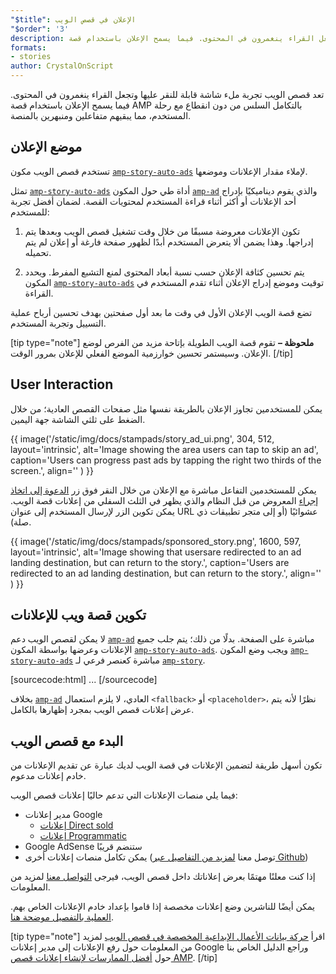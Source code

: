 ```yaml
---
"$title": الإعلان في قصص الويب
"$order": '3'
description: تعد قصص الويب تجربة ملء شاشة قابلة للنقر عليها وتجعل القراء ينغمرون في المحتوى. فيما يسمح الإعلان باستخدام قصة AMP بالتكامل السلس من دون انقطاع...
formats:
- stories
author: CrystalOnScript
---
```


تعد قصص الويب تجربة ملء شاشة قابلة للنقر عليها وتجعل القراء ينغمرون في المحتوى. فيما يسمح الإعلان باستخدام قصة AMP بالتكامل السلس من دون انقطاع مع رحلة المستخدم، مما يبقيهم متفاعلين ومنبهرين بالمنصة.

## موضع الإعلان

تستخدم قصص الويب مكون [`amp-story-auto-ads`](../../../documentation/components/reference/amp-story-auto-ads.md) لإملاء مقدار الإعلانات وموضعها.

تمثل [`amp-story-auto-ads`](../../../documentation/components/reference/amp-story-auto-ads.md) أداة طي حول المكون [`amp-ad`](../../../documentation/components/reference/amp-ad.md) والذي يقوم ديناميكيًا بإدراج أحد الإعلانات أو أكثر أثناء قراءة المستخدم لمحتويات القصة. لضمان أفضل تجربة للمستخدم:

1. تكون الإعلانات معروضة مسبقًا من خلال وقت تشغيل قصص الويب وبعدها يتم إدراجها. وهذا يضمن ألا يتعرض المستخدم أبدًا لظهور صفحة فارغة أو إعلان لم يتم تحميله.

2. يتم تحسين كثافة الإعلان حسب نسبة أبعاد المحتوى لمنع التشبع المفرط. ويحدد المكون [`amp-story-auto-ads`](../../../documentation/components/reference/amp-story-auto-ads.md) توقيت وموضع إدراج الإعلان أثناء تقدم المستخدم في القراءة.

تضع قصة الويب الإعلان الأول في وقت ما بعد أول صفحتين بهدف تحسين أرباح عملية التسييل وتجربة المستخدم.

<amp-anim width="360" height="640" src="/static/img/docs/stampads/stamp_gif_ad.gif">
  <amp-img placeholder width="360" height="640" src="/static/img/docs/stampads/stamp_gif_still.png">
  </amp-img></amp-anim>

[tip type="note"] **ملحوظة –** تقوم قصة الويب الطويلة بإتاحة مزيد من الفرص لوضع الإعلان. وسيستمر تحسين خوارزمية الموضع الفعلي للإعلان بمرور الوقت. [/tip]

## User Interaction

يمكن للمستخدمين تجاوز الإعلان بالطريقة نفسها مثل صفحات القصص العادية؛ من خلال الضغط على ثلثي الشاشة جهة اليمين.

{{ image('/static/img/docs/stampads/story_ad_ui.png', 304, 512, layout='intrinsic', alt='Image showing the area users can tap to skip an ad', caption='Users can progress past ads by tapping the right two thirds of the screen.', align='' ) }}

يمكن للمستخدمين التفاعل مباشرة مع الإعلان من خلال النقر فوق زر [الدعوة إلى اتخاذ إجراء](story_ads_best_practices.md#call-to-action-button-text-enum) المعروض من قبل النظام والذي يظهر في الثلث السفلي من إعلانات قصة الويب. يمكن تكوين الزر لإرسال المستخدم إلى عنوان URL عشوائيًا (أو إلى متجر تطبيقات ذي صلة).

{{ image('/static/img/docs/stampads/sponsored_story.png', 1600, 597, layout='intrinsic', alt='Image showing that usersare redirected to an ad landing destination, but can return to the story.', caption='Users are redirected to an ad landing destination, but can return to the story.', align='' ) }}

## تكوين قصة ويب للإعلانات

لا يمكن لقصص الويب دعم [`amp-ad`](../../../documentation/components/reference/amp-ad.md) مباشرة على الصفحة. بدلًا من ذلك؛ يتم جلب جميع الإعلانات وعرضها بواسطة المكون [`amp-story-auto-ads`](../../../documentation/components/reference/amp-story-auto-ads.md). ويجب وضع المكون [`amp-story-auto-ads`](../../../documentation/components/reference/amp-story-auto-ads.md) مباشرة كعنصر فرعي لـ [`amp-story`](../../../documentation/components/reference/amp-story.md).

[sourcecode:html]
<amp-story>
  <amp-story-auto-ads>
    <script type="application/json">
      {
        "ad-attributes": {
          // ad server configuration
        }
      }
    </script>
  </amp-story-auto-ads>
  <amp-story-page>
  ...
</amp-story>
[/sourcecode]

بخلاف [`amp-ad`](../../../documentation/components/reference/amp-ad.md) العادي، لا يلزم استعمال `<fallback>` أو `<placeholder>`، نظرًا لأنه يتم عرض إعلانات قصص الويب بمجرد إظهارها بالكامل.

## البدء مع قصص الويب

تكون أسهل طريقة لتضمين الإعلانات في قصة الويب لديك عبارة عن تقديم الإعلانات من خادم إعلانات مدعوم.

فيما يلي منصات الإعلانات التي تدعم حاليًا إعلانات قصص الويب:

- مدير إعلانات Google
    - [إعلانات Direct sold](https://support.google.com/admanager/answer/9038178)
    - [إعلانات Programmatic](https://support.google.com/admanager/answer/9416436)
- Google AdSense ستنضم قريبًا
- يمكن تكامل منصات إعلانات أخرى (توصل معنا [لمزيد من التفاصيل عبر Github](https://github.com/ampproject/amphtml/issues/30769))

إذا كنت معلنًا مهتمًا بعرض إعلاناتك داخل قصص الويب، فيرجى [التواصل معنا](mailto:story-ads-wg@google.com) لمزيد من المعلومات.

يمكن أيضًا للناشرين وضع إعلانات مخصصة إذا قاموا بإعداد خادم الإعلانات الخاص بهم. [العملية بالتفصيل موضحة هنا](https://github.com/ampproject/amphtml/blob/master/extensions/amp-story/amp-story-ads.md#publisher-placed-ads).

[tip type="note"] اقرأ [حركة بيانات الأعمال الإبداعية المخصصة في قصص الويب](https://support.google.com/admanager/answer/9038178) لمزيد من المعلومات حول رفع الإعلانات إلى مدير إعلانات Google وراجع الدليل الخاص بنا حول [أفضل الممارسات لإنشاء إعلانات قصص AMP](story_ads_best_practices.md). [/tip]
